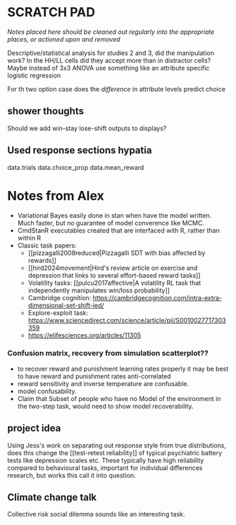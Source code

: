 # SCRATCH PAD

_Notes placed here should be cleaned out regularly into the appropriate places, or actioned upon and removed_


Descriptive/statistical analysis for studies 2 and 3, did the manipulation work? In the HH/LL cells did they accept more than in distractor cells? Maybe instead of 3x3 ANOVA use something like an attribute specific logistic regression

For th two option case does the _difference_ in attribute levels predict choice

## shower thoughts

Should we add win-stay lose-shift outputs to displays?

## Used response sections hypatia

data.trials
data.choice_prop
data.mean_reward

# Notes from Alex

- Variational Bayes easily done in stan when have the model written. Much faster, but no guarantee of model converence like MCMC.
- CmdStanR executables created that are interfaced with R, rather than within R 
- Classic task papers: 
    - [[pizzagalli2008reduced|Pizzagalli SDT with bias affected by rewards]]
    - [[hird2024movement|Hird's review article on exercise and depression that links to several effort-based reward tasks]]
    - Volatility tasks: [[pulcu2017affective|A volatility RL task that independently manipulates win/loss probability]]
    - Cambridge cognition: https://cambridgecognition.com/intra-extra-dimensional-set-shift-ied/
    - Explore-exploit task: https://www.sciencedirect.com/science/article/pii/S0010027717303359
    - https://elifesciences.org/articles/11305
    
### Confusion matrix, recovery from simulation scatterplot??

- to recover reward and punishment learning rates properly it may be best to have reward and punishment rates anti-correlated
- reward sensitivity and inverse temperature are confusable.
- model confusability.
- Claim that Subset of people who have no Model of the environment in the two-step task, would need to show model recoverability.

## project idea 

Using Jess's work on separating out response style from true distributions, does this change the [[test-retest reliability]] of typical psychiatric battery tests like depression scales etc. These typically have high reliability compared to behavioural tasks, important for individual differences research, but works this call it into question.

## Climate change talk

Collective risk social dilemma sounds like an interesting task.